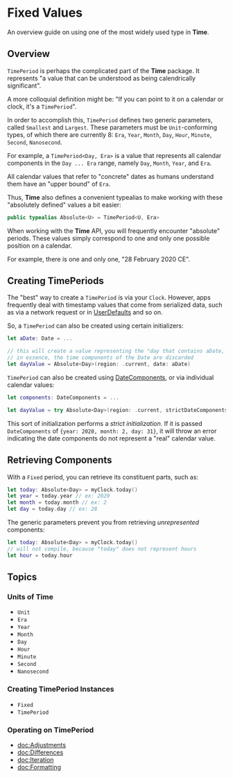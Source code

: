 #  Fixed Values

An overview guide on using one of the most widely used type in **Time**.

## Overview

``TimePeriod`` is perhaps the complicated part of the **Time** package. It represents "a value that can be understood as being calendrically significant".

A more colloquial definition might be: "If you can point to it on a calendar or clock, it's a `TimePeriod`".

In order to accomplish this, `TimePeriod` defines two generic parameters, called `Smallest` and `Largest`.
These parameters must be ``Unit``-conforming types, of which there are currently 8: ``Era``, ``Year``, ``Month``, ``Day``, ``Hour``, ``Minute``, ``Second``, ``Nanosecond``.

For example, a `TimePeriod<Day, Era>` is a value that represents all calendar components in the `Day ... Era` range,
namely `Day`, `Month`, `Year`, and `Era`.

All calendar values that refer to "concrete" dates as humans understand them have an "upper bound" of ``Era``.

Thus, **Time** also defines a convenient typealias to make working with these "absolutely defined" values a bit easier:

```swift
public typealias Absolute<U> = TimePeriod<U, Era>
```

When working with the **Time** API, you will frequently encounter "absolute" periods.
These values simply correspond to one and only one possible position on a calendar.

For example, there is one and only one, "28 February 2020 CE".

## Creating TimePeriods

The "best" way to create a ``TimePeriod`` is via your ``Clock``.
However, apps frequently deal with timestamp values that come from serialized data,
such as via a network request or in [UserDefaults](https://developer.apple.com/documentation/foundation/userdefaults) and so on.

So, a `TimePeriod` can also be created using certain initializers:

```swift
let aDate: Date = ...

// this will create a value representing the "day that contains aDate, according to the provided region"
// in essence, the time components of the Date are discarded
let dayValue = Absolute<Day>(region: .current, date: aDate)
```

`TimePeriod` can also be created using [DateComponents](https://developer.apple.com/documentation/foundation/datecomponents), or via individual calendar values:

```swift
let components: DateComponents = ...

let dayValue = try Absolute<Day>(region: .current, strictDateComponents: components)
```

This sort of initialization performs a _strict initialization_.
If it is passed `DateComponents` of `{year: 2020, month: 2, day: 31}`,
it will throw an error indicating the date components do not represent a "real" calendar value.

## Retrieving Components

With a ``Fixed`` period, you can retrieve its constituent parts, such as:

```swift
let today: Absolute<Day> = myClock.today()
let year = today.year // ex: 2020
let month = today.month // ex: 2
let day = today.day // ex: 28
```

The generic parameters prevent you from retrieving _unrepresented_ components:

```swift
let today: Absolute<Day> = myClock.today()
// will not compile, because "today" does not represent hours
let hour = today.hour
```

## Topics

### Units of Time

- ``Unit``
- ``Era``
- ``Year``
- ``Month``
- ``Day``
- ``Hour``
- ``Minute``
- ``Second``
- ``Nanosecond``

### Creating TimePeriod Instances

- ``Fixed``
- ``TimePeriod``

### Operating on TimePeriod

- <doc:Adjustments>
- <doc:Differences>
- <doc:Iteration>
- <doc:Formatting>


